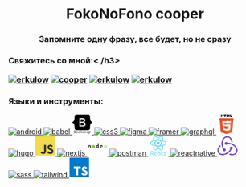 <h1 align="center">FokoNoFono cooper</h1>
<h3 align="center">Запомните одну фразу, все будет, но не сразу</h3>

<h3 align="left">Свяжитесь со мной:< /h3>
<p align="left">
<a href="https://codepen.io/erkulow" target="blank"><img align="center" src="https://raw.githubusercontent. com/rahuldkjain/github-profile-readme-generator/master/src/images/icons/Social/codepen.svg" alt="erkulow" height="30" width="40" /></a> <a
href ="https://dev.to/cooper" target="blank"><img align="center" src="https://raw.githubusercontent.com/rahuldkjain/github-profile-readme-generator/master/src/images/icons/Social/devto.svg" alt="cooper" height="30" width="40" /></a>
<a href="https://codesandbox.com/erkulow" target="blank"><img align="center" src="https://raw.githubusercontent.com/rahuldkjain/github-profile-readme-generator /master/src/images/icons/Social/codesandbox.svg" alt="erkulow" height="30" width="40" /></a>
<a href="https://instagram.com/erkulow " target="blank"><img align="center" src="https://raw.githubusercontent.com/rahuldkjain/github-profile-readme-generator/master/src/images/icons/Social/instagram.svg " alt="erkulow" height="30" width="40" /></a>
</p>

<h3 align="left">Языки и инструменты:</h3>
<p align="left"> <a href="https://developer.android.com" target="_blank" rel="noreferrer"> <img src="https://raw.githubusercontent.com/devicons /devicon/master/icons/android/android-original-wordmark.svg" alt="android" width="40" height="40"/> </a> <a href="https://babeljs.io /" target="_blank" rel="noreferrer"> <img src="https://www.vectorlogo.zone/logos/babeljs/babeljs-icon.svg" alt="babel" width="40" height= "40"/> </a> <a href="https://getbootstrap.com" target="_blank" rel="noreferrer"> <img src="https://raw.githubusercontent.com/devicons/devicon/master/icons/bootstrap/bootstrap-plain-wordmark.svg" alt="bootstrap" width="40" height="40"/> </a> <a href="https:// www.w3schools.com/css/" target="_blank" rel="noreferrer"> <img src="https://raw.githubusercontent.com/devicons/devicon/master/icons/css3/css3-original-wordmark .svg" alt="css3" width="40" height="40"/> </a> <a href="https://www.figma.com/" target="_blank" rel="noreferrer" > <img src="https://www.vectorlogo.zone/logos/figma/figma-icon.svg" alt="figma" width="40" height="40"/> </a> <a href ="https://www.framer.com/" target="_blank" rel="noreferrer"> <img src="https://www.vectorlogo.zone/logos/framer/framer-icon.svg" alt="framer" width="40" height="40"/> </a> <a href="https://graphql.org" target="_blank" rel="noreferrer"> <img src="https://www .vectorlogo.zone/logos/graphql/graphql-icon.svg" alt="graphql" width="40" height="40"/> </a> <a href="https://www.w3.org /html/" target="_blank" rel="noreferrer"> <img src="https://raw.githubusercontent.com/devicons/devicon/master/icons/html5/html5-original-wordmark.svg" alt= "html5" ширина = "40" height="40"/> </a> <a href="https://gohugo.io/" target="_blank" rel="noreferrer"> <img src="https://api.iconify .design/logos-hugo.svg" alt="hugo" width="40" height="40"/> </a> <a href="https://developer.mozilla.org/en-US/docs /Web/JavaScript" target="_blank" rel="noreferrer"> <img src="https://raw.githubusercontent.com/devicons/devicon/master/icons/javascript/javascript-original.svg" alt=" javascript" width="40" height="40"/> </a> <a href="https://nextjs.org/" target="_blank" rel="noreferrer"> <img src="https://cdn.worldvectorlogo.com/logos/nextjs-2.svg" alt="nextjs" width="40" height="40"/> </a> <a href="https: //nodejs.org" target="_blank" rel="noreferrer"> <img src="https://raw.githubusercontent.com/devicons/devicon/master/icons/nodejs/nodejs-original-wordmark.svg" alt="nodejs" width="40" height="40"/> </a> <a href="https://postman.com" target="_blank" rel="noreferrer"> <img src=" https://www.vectorlogo.zone/logos/getpostman/getpostman-icon.svg" alt="postman" width="40" height="40"/> </a> <a href="https://reactjs.org/" target="_blank" rel="noreferrer"> <img src="https://raw.githubusercontent.com/devicons/devicon/master/icons/react/react-original-wordmark.svg " alt="react" width="40" height="40"/> </a> <a href="https://reactnative.dev/" target="_blank" rel="noreferrer"> <img src ="https://reactnative.dev/img/header_logo.svg" alt="reactnative" width="40" height="40"/> </a> <a href="https://redux.js. org" target="_blank" rel="noreferrer"> <img src="https://raw.githubusercontent.com/devicons/devicon/master/icons/redux/redux-original.svg" alt="redux"width="40" height="40"/> </a> <a href="https://sass-lang.com" target="_blank" rel="noreferrer"> <img src="https:/ /raw.githubusercontent.com/devicons/devicon/master/icons/sass/sass-original.svg" alt="sass" width="40" height="40"/> </a> <a href="https ://tailwindcss.com/" target="_blank" rel="noreferrer"> <img src="https://www.vectorlogo.zone/logos/tailwindcss/tailwindcss-icon.svg" alt="tailwind" ширина ="40" height="40"/> </a> <a href="https://www.typescriptlang.org/" target="_blank" rel="noreferrer"> <img src="https://raw.githubusercontent.com/devicons/devicon/master/icons/typescript/typescript-original.svg" alt="typescript" width="40" height="40"/> </a > </p>
